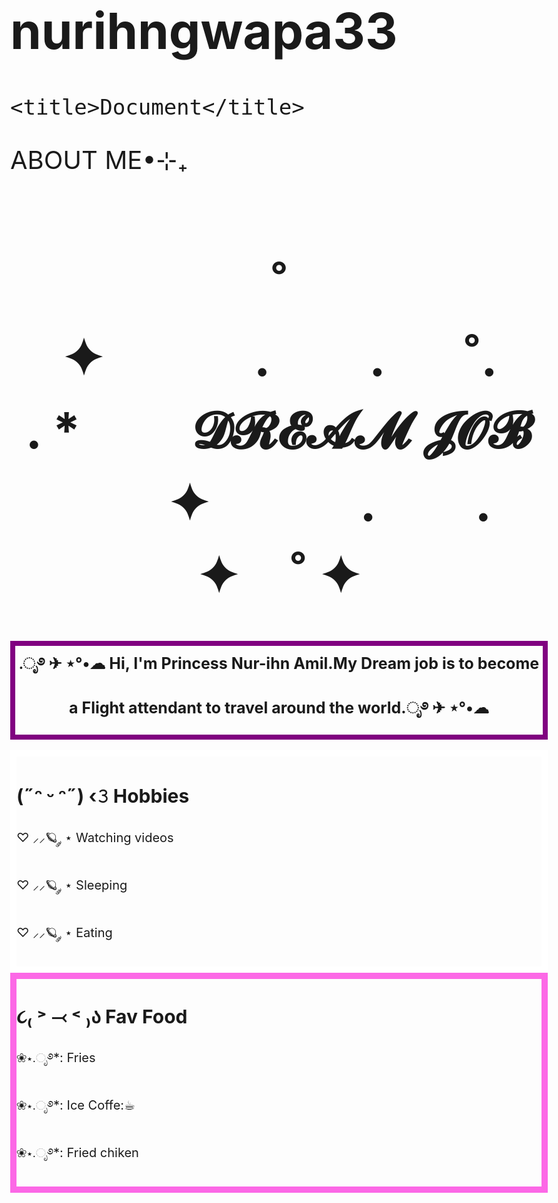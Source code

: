 # nurihngwapa33<!DOCTYPE html>
<html lang="en">
<head>
    <meta charset="UTF-8">
    
    <title>Document</title>
</head>
<body background="background.jfif"
    <h1 style="font-size: 40px;"> ABOUT ME•⊹₊ </h1>
    <h1 style="text-align: center;">˚　　　　✦　　　.　　. 　 ˚.　　　　　 . *　　 𝓓𝓡𝓔𝓐𝓜 𝓙𝓞𝓑 　　✦　　　.　　.　　　✦　˚ ✦  </h1>
    <h1 style="font-size: 25px;text-align: center;border: 8px solid purple;">.ೃ࿔ ✈︎ ⋆°•☁︎ Hi, I'm Princess Nur-ihn Amil.My Dream job is to become a Flight attendant to travel around the world.ೃ࿔ ✈︎ ⋆°•☁︎</h1>
    <div style="border: 10px solid white;font-size: 20px;">  
        <h2> <strong>(˶ᵔ ᵕ ᵔ˶) ‹𝟹 Hobbies</strong></h2>
        <p> ♡ ⸝⸝🪐 ༘ ⋆ Watching videos</p>
        <p> ♡ ⸝⸝🪐 ༘ ⋆ Sleeping</p>
        <p> ♡ ⸝⸝🪐 ༘ ⋆ Eating</p>
    </div>
    <div style="border: 10px solid rgb(252, 104, 230); font-size: 20px;" >
        <h2>૮₍ ˃ ⤙ ˂ ₎ა Fav Food</h2>
        <p>❀⋆.ೃ࿔*: Fries</p>
        <p>❀⋆.ೃ࿔*: Ice Coffe:☕︎</p>
        <p>❀⋆.ೃ࿔*: Fried chiken</p>
    </div>


</body>
</html>

